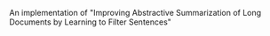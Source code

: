 An implementation of "Improving Abstractive Summarization of Long Documents by Learning to Filter Sentences"

